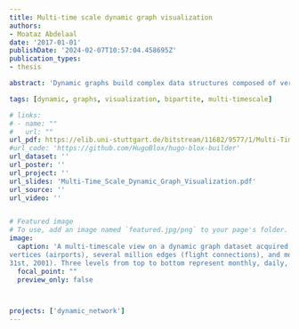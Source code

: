 ```yaml
---
title: Multi-time scale dynamic graph visualization
authors:
- Moataz Abdelaal
date: '2017-01-01'
publishDate: '2024-02-07T10:57:04.458695Z'
publication_types:
- thesis

abstract: 'Dynamic graphs build complex data structures composed of vertices, edges, and time steps. Visualizing these evolving structures is a challenging task when we are not only interested in the dynamics based on a fixed time granularity, but also in exploring the subsequences at multiple of those time granularities. In this thesis, we introduce a multi-timescale dynamic graph visualization. The dynamic graph is displayed with interleaved parallel edge splatting focusing on visual scalability to generate an overview of dynamic graph patterns first. Different time scales can then be displayed in a vertically stacked scale-to-space mapping showing finer time granularities in linked side-by-side views, which is in particular useful for comparison tasks. To obtain an uncluttered view of the evolving graph patterns, the data is first preprocessed by clustering and vertex ordering techniques. It is then plotted in a 1D bipartite layout, splatted, smoothed, and enhanced with contour lines for perceptual augmentation. Inner- and inter-scale comparisons are supported visually and algorithmically.'

tags: [dynamic, graphs, visualization, bipartite, multi-timescale]

# links:
# - name: ""
#   url: ""
url_pdf: https://elib.uni-stuttgart.de/bitstream/11682/9577/1/Multi-Timescale%20Dynamic%20Graph_Visualization.pdf
#url_code: 'https://github.com/HugoBlox/hugo-blox-builder'
url_dataset: ''
url_poster: ''
url_project: ''
url_slides: 'Multi-Time_Scale_Dynamic_Graph_Visualization.pdf'
url_source: ''
url_video: ''


# Featured image
# To use, add an image named `featured.jpg/png` to your page's folder. 
image:
  caption: 'A multi-timescale view on a dynamic graph dataset acquired from the US domestic flight database consisting of several hundred
vertices (airports), several million edges (flight connections), and more than one million time steps (from January 1st, 2000 to December
31st, 2001). Three levels from top to bottom represent monthly, daily, and hourly patterns, respectively'
  focal_point: ""
  preview_only: false



projects: ['dynamic_network']
---
```

